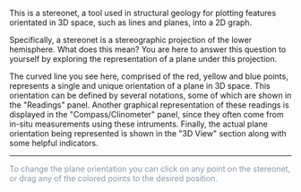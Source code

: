 This is a stereonet, a tool used in structural geology for plotting features orientated in 3D space, such as lines and planes, into a 2D graph.

Specifically, a stereonet is a stereographic projection of the lower hemisphere. What does this mean? You are here to answer this question to yourself by exploring the representation of a plane under this projection.

The curved line you see here, comprised of the red, yellow and blue points, represents a single and unique orientation of a plane in 3D space. This orientation can be defined by several notations, some of which are shown in the "Readings" panel. Another graphical representation of these readings is displayed in the "Compass/Clinometer" panel, since they often come from in-situ measurements using these intruments. Finally, the actual plane orientation being represented is shown in the "3D View" section along with some helpful indicators.

<hr/>

<p style="color:#8a98a7">
To change the plane orientation you can click on any point on the stereonet, or drag any of the colored points to the desired position.
</p>
